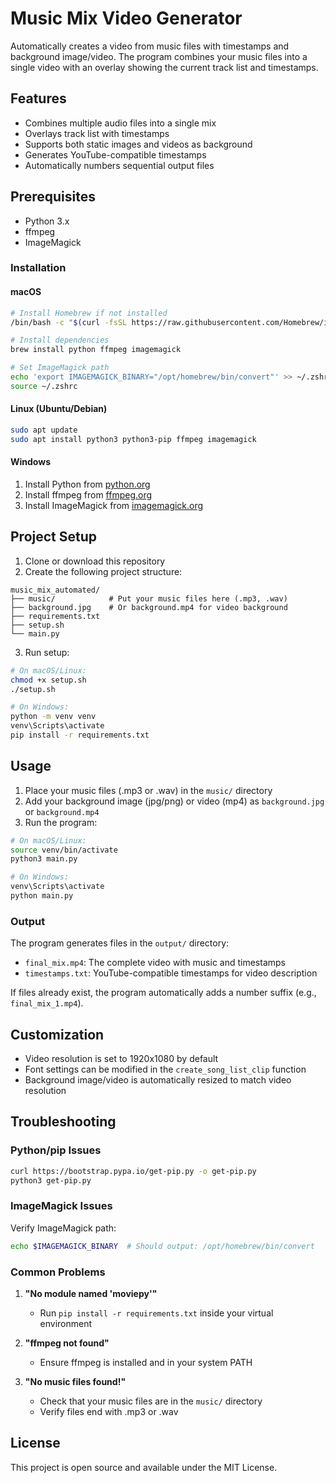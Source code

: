 # Music Mix Video Generator

Automatically creates a video from music files with timestamps and background image/video. The program combines your music files into a single video with an overlay showing the current track list and timestamps.

## Features

- Combines multiple audio files into a single mix
- Overlays track list with timestamps
- Supports both static images and videos as background
- Generates YouTube-compatible timestamps
- Automatically numbers sequential output files

## Prerequisites

- Python 3.x
- ffmpeg
- ImageMagick

### Installation

#### macOS
```bash
# Install Homebrew if not installed
/bin/bash -c "$(curl -fsSL https://raw.githubusercontent.com/Homebrew/install/HEAD/install.sh)"

# Install dependencies
brew install python ffmpeg imagemagick

# Set ImageMagick path
echo 'export IMAGEMAGICK_BINARY="/opt/homebrew/bin/convert"' >> ~/.zshrc
source ~/.zshrc
```

#### Linux (Ubuntu/Debian)
```bash
sudo apt update
sudo apt install python3 python3-pip ffmpeg imagemagick
```

#### Windows
1. Install Python from [python.org](https://www.python.org/downloads/)
2. Install ffmpeg from [ffmpeg.org](https://ffmpeg.org/download.html)
3. Install ImageMagick from [imagemagick.org](https://imagemagick.org/script/download.php)

## Project Setup

1. Clone or download this repository
2. Create the following project structure:
```
music_mix_automated/
├── music/            # Put your music files here (.mp3, .wav)
├── background.jpg    # Or background.mp4 for video background
├── requirements.txt
├── setup.sh
└── main.py
```

3. Run setup:
```bash
# On macOS/Linux:
chmod +x setup.sh
./setup.sh

# On Windows:
python -m venv venv
venv\Scripts\activate
pip install -r requirements.txt
```

## Usage

1. Place your music files (.mp3 or .wav) in the `music/` directory
2. Add your background image (jpg/png) or video (mp4) as `background.jpg` or `background.mp4`
3. Run the program:
```bash
# On macOS/Linux:
source venv/bin/activate
python3 main.py

# On Windows:
venv\Scripts\activate
python main.py
```

### Output

The program generates files in the `output/` directory:
- `final_mix.mp4`: The complete video with music and timestamps
- `timestamps.txt`: YouTube-compatible timestamps for video description

If files already exist, the program automatically adds a number suffix (e.g., `final_mix_1.mp4`).

## Customization

- Video resolution is set to 1920x1080 by default
- Font settings can be modified in the `create_song_list_clip` function
- Background image/video is automatically resized to match video resolution

## Troubleshooting

### Python/pip Issues
```bash
curl https://bootstrap.pypa.io/get-pip.py -o get-pip.py
python3 get-pip.py
```

### ImageMagick Issues
Verify ImageMagick path:
```bash
echo $IMAGEMAGICK_BINARY  # Should output: /opt/homebrew/bin/convert
```

### Common Problems

1. **"No module named 'moviepy'"**
   - Run `pip install -r requirements.txt` inside your virtual environment

2. **"ffmpeg not found"**
   - Ensure ffmpeg is installed and in your system PATH

3. **"No music files found!"**
   - Check that your music files are in the `music/` directory
   - Verify files end with .mp3 or .wav

## License

This project is open source and available under the MIT License.